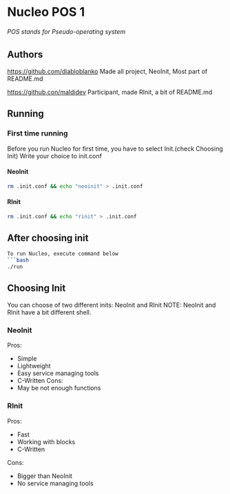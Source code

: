 # Nucleo POS 1
###### POS stands for Pseudo-operating system
## Authors
https://github.com/diabloblanko
Made all project, NeoInit, Most part of README.md

https://github.con/maldidev
Participant, made RInit, a bit of README.md

## Running
### First time running
Before you run Nucleo for first time, you have to select Init.(check Choosing Init)
Write your choice to init.conf
#### NeoInit
```bash
rm .init.conf && echo "neoinit" > .init.conf
```
#### RInit
```bash
rm .init.conf && echo "rinit" > .init.conf
```
## After choosing init
```bash
To run Nucleo, execute command below
```bash
./run
```
## Choosing Init
You can choose of two different inits: NeoInit and RInit
NOTE: NeoInit and RInit have a bit different shell.
### NeoInit
Pros:
* Simple
* Lightweight
* Easy service managing tools
* C-Written
Cons:
* May be not enough functions
### RInit
Pros:
* Fast
* Working with blocks
* C-Written

Cons:
* Bigger than NeoInit
* No service managing tools
